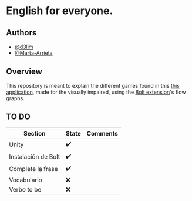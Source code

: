 # English for everyone.

## Authors

- [@d3lim](https://github.com/d3l1m)
- [@Marta-Arrieta](https://github.com/Marta-Arrieta)

## Overview
This repository is meant to explain the different games found in this [this application](https://github.com/Proyecto-Final-EPICS/Ingles-para-todos), made for the visually impaired, using the [Bolt extension](https://assetstore.unity.com/packages/tools/visual-scripting/bolt-163802)'s flow graphs.

## TO DO
| Section | State | Comments|
| --------------------------------------------------- | -------------------------------------------- |------------------------|
| Unity | :heavy_check_mark: ||
| Instalación de Bolt | :heavy_check_mark: ||
| Complete la frase | :heavy_check_mark: ||
| Vocabulario | :x: ||
| Verbo to be | :x: ||

